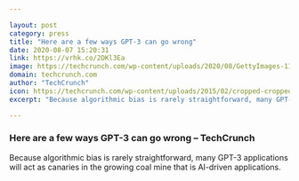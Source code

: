 ```yaml
---

layout: post
category: press
title: "Here are a few ways GPT-3 can go wrong"
date: 2020-08-07 15:20:31
link: https://vrhk.co/2DKl3Ea
image: https://techcrunch.com/wp-content/uploads/2020/08/GettyImages-1153658163.jpg?w=597
domain: techcrunch.com
author: "TechCrunch"
icon: https://techcrunch.com/wp-content/uploads/2015/02/cropped-cropped-favicon-gradient.png?w=180
excerpt: "Because algorithmic bias is rarely straightforward, many GPT-3 applications will act as canaries in the growing coal mine that is AI-driven applications."

---
```


### Here are a few ways GPT-3 can go wrong – TechCrunch

Because algorithmic bias is rarely straightforward, many GPT-3 applications will act as canaries in the growing coal mine that is AI-driven applications.